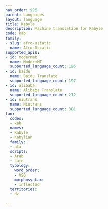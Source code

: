 ```yaml
---
nav_order: 996
parent: Languages
layout: language
title: Kabyle
description: Machine translation for Kabyle
code: kab
family:
- slug: afro-asiatic
  name: Afro-Asiatic
supported_apis:
- id: modernmt
  name: ModernMT
  supported_language_count: 195
- id: baidu
  name: Baidu Translate
  supported_language_count: 197
- id: alibaba
  name: Alibaba Translate
  supported_language_count: 212
- id: niutrans
  name: Niutrans
  supported_language_count: 381
lan:
  codes:
  - kab
  names:
  - Kabyle
  - Kabylian
  family:
  - afa
  scripts:
  - Arab
  - Latn
  typology:
    word_order:
    - VSO
    morphosyntax:
    - inflected
  territories:
  - dz

---
```


